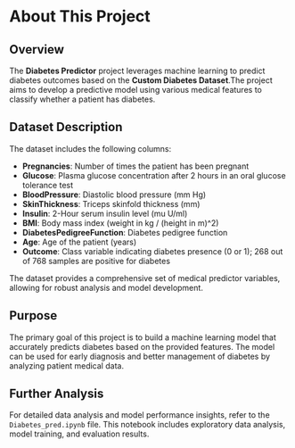 # About This Project

## Overview

The **Diabetes Predictor** project leverages machine learning to predict diabetes outcomes based on the **Custom Diabetes Dataset**.The project aims to develop a predictive model using various medical features to classify whether a patient has diabetes.

## Dataset Description

The dataset includes the following columns:

- **Pregnancies**: Number of times the patient has been pregnant
- **Glucose**: Plasma glucose concentration after 2 hours in an oral glucose tolerance test
- **BloodPressure**: Diastolic blood pressure (mm Hg)
- **SkinThickness**: Triceps skinfold thickness (mm)
- **Insulin**: 2-Hour serum insulin level (mu U/ml)
- **BMI**: Body mass index (weight in kg / (height in m)^2)
- **DiabetesPedigreeFunction**: Diabetes pedigree function
- **Age**: Age of the patient (years)
- **Outcome**: Class variable indicating diabetes presence (0 or 1); 268 out of 768 samples are positive for diabetes

The dataset provides a comprehensive set of medical predictor variables, allowing for robust analysis and model development.

## Purpose

The primary goal of this project is to build a machine learning model that accurately predicts diabetes based on the provided features. The model can be used for early diagnosis and better management of diabetes by analyzing patient medical data.


## Further Analysis

For detailed data analysis and model performance insights, refer to the `Diabetes_pred.ipynb` file. This notebook includes exploratory data analysis, model training, and evaluation results.

